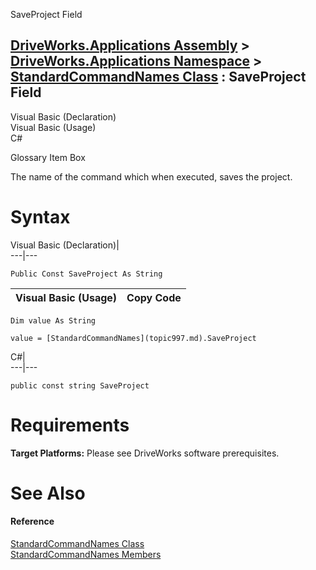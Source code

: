 SaveProject Field   
  
[DriveWorks.Applications Assembly](topic13.md) > [DriveWorks.Applications Namespace](topic16.md) > [StandardCommandNames Class](topic997.md) : SaveProject Field  
---  
  
Visual Basic (Declaration)    
Visual Basic (Usage)    
C# 

Glossary Item Box

The name of the command which when executed, saves the project. 

# Syntax

Visual Basic (Declaration)|   
---|---  
      
    
    Public Const SaveProject As String  
  
Visual Basic (Usage)| Copy Code  
---|---  
      
    
    Dim value As String
     
    value = [StandardCommandNames](topic997.md).SaveProject  
  
C#|   
---|---  
      
    
    public const string SaveProject  
  
# Requirements

**Target Platforms:** Please see DriveWorks software prerequisites.

# See Also

#### Reference

[StandardCommandNames Class](topic997.md)   
[StandardCommandNames Members](topic998.md)


